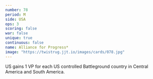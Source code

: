 ```yaml
---
number: 78
period: M
side: USA
ops: 3
scoring: false
war: false
unique: true
continuous: false
name: Alliance for Progress*
image: "https://twistrug.jjt.io/images/cards/078.jpg"
---
```

US gains 1 VP for each US controlled Battleground country in Central America and South America.
